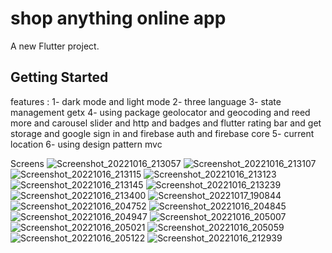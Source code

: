 # shop anything online app

A new Flutter project.

## Getting Started

features :
1- dark mode and light mode
2- three language
3- state management getx
4- using package geolocator and geocoding and reed more
and carousel slider and http and badges and flutter rating
bar and get storage and google sign in and firebase auth
and firebase core
5- current location
6- using design pattern mvc


Screens
![Screenshot_20221016_213057](https://user-images.githubusercontent.com/109835127/200201869-ae588117-b499-4efc-a57e-df90ec8ecba1.png)
![Screenshot_20221016_213107](https://user-images.githubusercontent.com/109835127/200201877-246ec666-05fa-40f6-87ba-acffec781ccc.png)
![Screenshot_20221016_213115](https://user-images.githubusercontent.com/109835127/200201895-821a2abc-02a4-42b1-a2ab-32c405da97d0.png)
![Screenshot_20221016_213123](https://user-images.githubusercontent.com/109835127/200201900-c59a92f9-22de-4173-982e-d26ad22eb7e6.png)
![Screenshot_20221016_213145](https://user-images.githubusercontent.com/109835127/200201902-1666ab73-ec74-423d-bb16-f0040fca7a99.png)
![Screenshot_20221016_213239](https://user-images.githubusercontent.com/109835127/200201909-6dfcd9fe-6fea-482c-8e5c-1fd22fc96220.png)
![Screenshot_20221016_213400](https://user-images.githubusercontent.com/109835127/200201930-fd6adef5-be5e-460f-bf4a-199cb7d8ae02.png)
![Screenshot_20221017_190844](https://user-images.githubusercontent.com/109835127/200201932-c3bdcd7f-c1c1-4c89-b1e2-b3b91df89daa.png)
![Screenshot_20221016_204752](https://user-images.githubusercontent.com/109835127/200201934-d3a48a27-be7a-4bea-b275-54da38e976e6.png)
![Screenshot_20221016_204845](https://user-images.githubusercontent.com/109835127/200201947-d9adcf90-2e8a-4cb4-9695-ca191f126d62.png)
![Screenshot_20221016_204947](https://user-images.githubusercontent.com/109835127/200201949-d9b1170d-8c66-4438-8a9c-36d56269af47.png)
![Screenshot_20221016_205007](https://user-images.githubusercontent.com/109835127/200201950-4852bb67-7cf9-406a-b3ac-2b73a17ec780.png)
![Screenshot_20221016_205021](https://user-images.githubusercontent.com/109835127/200201957-f1fc41b4-6f46-4e68-b7fa-e3a3c710606b.png)
![Screenshot_20221016_205059](https://user-images.githubusercontent.com/109835127/200201966-1e2551b3-e268-43f2-a553-5f1bb2fbd7df.png)
![Screenshot_20221016_205122](https://user-images.githubusercontent.com/109835127/200201981-bd37c13f-b7c7-4ff1-8ef5-1d65710a789e.png)
![Screenshot_20221016_212939](https://user-images.githubusercontent.com/109835127/200201984-e40164a6-0c30-46f2-92d8-cc4bea195d56.png)
